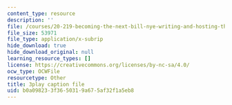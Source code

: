 ```yaml
---
content_type: resource
description: ''
file: /courses/20-219-becoming-the-next-bill-nye-writing-and-hosting-the-educational-show-january-iap-2015/b0a098233f3650319a675af32f1a5eb8_17uL1VoaWTQ.vtt
file_size: 53971
file_type: application/x-subrip
hide_download: true
hide_download_original: null
learning_resource_types: []
license: https://creativecommons.org/licenses/by-nc-sa/4.0/
ocw_type: OCWFile
resourcetype: Other
title: 3play caption file
uid: b0a09823-3f36-5031-9a67-5af32f1a5eb8
---
```

